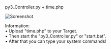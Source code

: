 py3_Controller.py + time.php

![Screenshot](https://i.imgur.com/R76koxF.png)

Information:  
• Upload "time.php" to your Target.  
• Then start the "py3_Controller.py" or "start.bat".  
• After that you can type your system commands!
